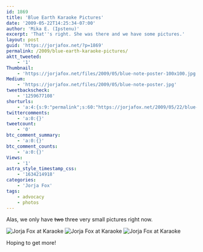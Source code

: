 ```yaml
---
id: 1869
title: 'Blue Earth Karaoke Pictures'
date: '2009-05-22T14:25:34-07:00'
author: 'Mika E. (Ipstenu)'
excerpt: 'That''s right. She was there and we have some pictures.'
layout: post
guid: 'https://jorjafox.net/?p=1869'
permalink: /2009/blue-earth-karaoke-pictures/
aktt_tweeted:
    - '1'
Thumbnail:
    - 'https://jorjafox.net/files/2009/05/blue-note-poster-100x100.jpg'
Medium:
    - 'https://jorjafox.net/files/2009/05/blue-note-poster.jpg'
tweetbackscheck:
    - '1259677108'
shorturls:
    - 'a:4:{s:9:"permalink";s:60:"https://jorjafox.net/2009/05/22/blue-earth-karaoke-pictures/";s:7:"tinyurl";s:25:"http://tinyurl.com/lfvczx";s:4:"isgd";s:18:"http://is.gd/536FQ";s:5:"bitly";s:20:"http://bit.ly/7jySKu";}'
twittercomments:
    - 'a:0:{}'
tweetcount:
    - '0'
btc_comment_summary:
    - 'a:0:{}'
btc_comment_counts:
    - 'a:0:{}'
Views:
    - '1'
astra_style_timestamp_css:
    - '1634214918'
categories:
    - 'Jorja Fox'
tags:
    - advocacy
    - photos
---
```


Alas, we only have <del datetime="2009-05-22T20:02:08+00:00">two</del> three very small pictures right now.

<img class="ZenphotoPress_thumb " alt="Jorja Fox at Karaoke" title="Jorja Fox at Karaoke" src="https://jorjafox.net/gallery/cache/pub/advocacy/20090520-bluenote/karaoke-04_200_cw200_ch200_thumb.jpg"  /> <img class="ZenphotoPress_thumb " alt="Jorja Fox at Karaoke" title="Jorja Fox at Karaoke" src="https://jorjafox.net/gallery/cache/pub/advocacy/20090520-bluenote/karaoke-02_200_cw200_ch200_thumb.jpg"  /> <img class="ZenphotoPress_thumb " alt="Jorja Fox at Karaoke" title="Jorja Fox at Karaoke" src="https://jorjafox.net/gallery/cache/pub/advocacy/20090520-bluenote/karaoke-03_200_cw200_ch200_thumb.jpg"  />

Hoping to get more!